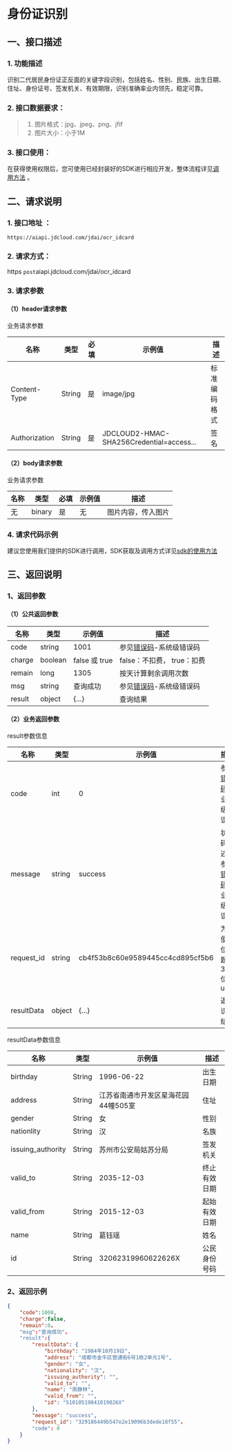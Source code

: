# 身份证识别

## 一、接口描述 

### 1. 功能描述  

识别二代居民身份证正反面的关键字段识别，包括姓名、性别、民族、出生日期、住址、身份证号、签发机关、有效期限，识别准确率业内领先，稳定可靠。
  
### 2. 接口数据要求：  
> 1. 图片格式：jpg、jpeg、png、jfif
> 2. 图片大小：小于1M 

### 3. 接口使用：  

在获得使用权限后，您可使用已经封装好的SDK进行相应开发，整体流程详见[调用方法](../Operation-Guide/call-methods.md)  。

## 二、请求说明
### 1. 接口地址 ：

```
https://aiapi.jdcloud.com/jdai/ocr_idcard
```

### 2. 请求方式：  
https  `post`aiapi.jdcloud.com/jdai/ocr_idcard

### 3. 请求参数    

#### （1）header请求参数
业务请求参数

名称 | 类型 | 必填 | 示例值 | 描述
------|-----|-----|-----|-----
Content-Type | String | 是 | image/jpg| 标准编码格式
Authorization | String | 是 | JDCLOUD2-HMAC-SHA256Credential=access... | 签名


#### （2）body请求参数
业务请求参数

名称 | 类型 | 必填 | 示例值 | 描述
------|-----|-----|-----|-----
无 | binary | 是 | 无 | 图片内容，传入图片

### 4. 请求代码示例
建议您使用我们提供的SDK进行调用，SDK获取及调用方式详见[sdk的使用方法](../Operation-Guide/Use-Sdk.md)

## 三、返回说明
### 1、返回参数
#### （1）公共返回参数  

名称 | 类型 | 示例值 | 描述
------|-----|-----|-----
code | string | 1001 | 参见[错误码](Error-Code.md)-系统级错误码
charge | boolean | false 或 true | false：不扣费， true：扣费
remain | long | 1305 | 按天计算剩余调用次数
msg | string | 查询成功 | 参见[错误码](Error-Code.md)-系统级错误码
result | object | {...} | 查询结果

#### （2）业务返回参数
result参数信息

名称 | 类型 | 示例值 | 描述
------|-----|-----|-----
code|	int|	0|	参见[错误码](Error-Code.md)-业务级错误码
message|	string|	success|状态码描述，参见[错误码](Error-Code.md)-业务级错误码
request_id|	string|	cb4f53b8c60e9589445cc4cd895cf5b6|	为方便定位问题的32位uuid
resultData|	object|	{...}|	返回识别结果

resultData参数信息

名称 | 类型 | 示例值 | 描述
------|-----|-----|-----
birthday | String | 1996-06-22 | 出生日期
address | String | 江苏省南通市开发区星海花园44幢505室 | 住址
gender | String | 女 | 性别
nationlity | String | 汉 | 名族
issuing_authority | String | 苏州市公安局姑苏分局 | 签发机关
valid_to | String | 2035-12-03 | 终止有效日期
valid_from | String | 2015-12-03 | 起始有效日期   
name | String | 葛钰瑶 |  	姓名  
id | String | 32062319960622626X | 公民身份号码  

### 2、返回示例   


```JSON
{
    "code":1000,
    "charge":false,
    "remain":0，
    "msg":"查询成功"，
    "result":{
        "resultData": {
            "birthday": "1984年10月19日",
            "address": "成都市金牛区营通街6号1栋2单元1号",
            "gender": "女",
            "nationality": "汉",
            "issuing_authority": "",
            "valid_to": "",
            "name": "周静林",
            "valid_from": "",
            "id": "51010519841019026X"
        },
        "message": "success",
        "request_id": "329186449b547e2e19096b3dede18f55"，
        "code": 0
    }
}

```

